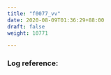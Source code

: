 ```yaml
---
title: "f0077_vv"
date: 2020-08-09T01:36:29+88:00
draft: false
weight: 10771

---
```


### Log reference: <no value>

```
